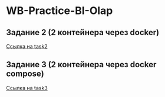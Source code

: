 # WB-Practice-BI-Olap

## Задание 2 (2 контейнера через docker)

[Ссылка на task2](./task2.md)

## Задание 3 (2 контейнера через docker compose)

[Ссылка на task3](./task3.md)
